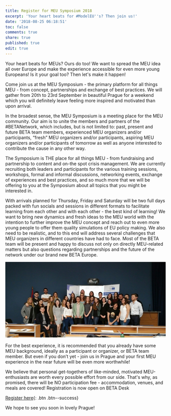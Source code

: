 ```yaml
---
title: Register for MEU Symposium 2018
excerpt: 'Your heart beats for #ModelEU''s? Then join us!'
date: '2018-08-25 06:18:51'
toc: false
comments: true
share: true
published: true
edit: true
---
```

Your heart beats for MEUs? Ours do too! We want to spread the MEU idea all over Europe and make the experience accessible for even more young Europeans! Is it your goal too? Then let's make it happen!



Come join us at the MEU Symposium - the primary platform for all things MEU - from concept, partnerships and exchange of best practices. We will gather from 20th to 23rd September in beautiful Prague for a weekend which you will definitely leave feeling more inspired and motivated than upon arrival.



 



In the broadest sense, the MEU Symposium is a meeting place for the MEU community. Our aim is to unite the members and partners of the #BETANetwork, which includes, but is not limited to: past, present and future BETA team members, experienced MEU organizers and/or participants, “fresh” MEU organizers and/or participants, aspiring MEU organizers and/or participants of tomorrow as well as anyone interested to contribute the cause in any other way.



The Symposium is THE place for all things MEU - from fundraising and partnership to content and on-the spot crisis management. We are currently recruiting both leaders and participants for the various training sessions, workshops, formal and informal discussions, networking events, exchange of experiences and best practices, and so much more that we will be offering to you at the Symposium about all topics that you might be interested in.



With arrivals planned for Thursday, Friday and Saturday will be two full days packed with fun socials and sessions in different formats to facilitate learning from each other and with each other - the best kind of learning! We want to bring new dynamics and fresh ideas to the MEU world with the intention to further improve the MEU concept and reach out to even more young people to offer them quality simulations of EU policy making. We also need to be realistic, and to this end will address several challenges that MEU organizers in different countries have had to face. Most of the BETA team will be present and happy to discuss not only on directly MEU-related matters but also questions regarding partnerships and the future of the network under our brand new BETA Europe.



![](/assets/images/symposium202.jpg)

For the best experience, it is recommended that you already have some MEU background, ideally as a participant or organizer, or BETA team member. But even if you don’t yet - join us in Prague and your first MEU experience in the near future will be even more worthwhile!



We believe that personal get-togethers of like-minded, motivated MEU-enthusiasts are worth every possible effort from our side. That's why, as promised, there will be NO participation fee - accommodation, venues, and meals are covered! Registration is now open on BETA Desk 


[Register here](https://desk.beta-europe.org/civicrm/event/info?reset=1&id=9){: .btn .btn--success}





We hope to see you soon in lovely Prague!
